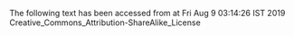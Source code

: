 The following text has been accessed from at Fri Aug 9 03:14:26 IST 2019
Creative_Commons_Attribution-ShareAlike_License
